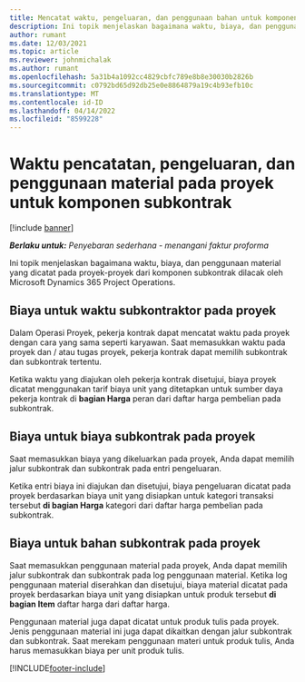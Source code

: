 ```yaml
---
title: Mencatat waktu, pengeluaran, dan penggunaan bahan untuk komponen subkontrak
description: Ini topik menjelaskan bagaimana waktu, biaya, dan penggunaan material yang dicatat pada proyek-proyek dari komponen subkontrak dilacak oleh Microsoft Dynamics 365 Project Operations.
author: rumant
ms.date: 12/03/2021
ms.topic: article
ms.reviewer: johnmichalak
ms.author: rumant
ms.openlocfilehash: 5a31b4a1092cc4829cbfc789e8b8e30030b2826b
ms.sourcegitcommit: c0792bd65d92db25e0e8864879a19c4b93efb10c
ms.translationtype: MT
ms.contentlocale: id-ID
ms.lasthandoff: 04/14/2022
ms.locfileid: "8599228"
---
```

# <a name="recording-time-expenses-and-material-usage-on-projects-for-subcontracted-components"></a>Waktu pencatatan, pengeluaran, dan penggunaan material pada proyek untuk komponen subkontrak

[!include [banner](../../includes/dataverse-preview.md)]

_**Berlaku untuk:** Penyebaran sederhana - menangani faktur proforma_

Ini topik menjelaskan bagaimana waktu, biaya, dan penggunaan material yang dicatat pada proyek-proyek dari komponen subkontrak dilacak oleh Microsoft Dynamics 365 Project Operations.

## <a name="costing-for-subcontractor-time-on-projects"></a>Biaya untuk waktu subkontraktor pada proyek
Dalam Operasi Proyek, pekerja kontrak dapat mencatat waktu pada proyek dengan cara yang sama seperti karyawan. Saat memasukkan waktu pada proyek dan / atau tugas proyek, pekerja kontrak dapat memilih subkontrak dan subkontrak tertentu.

Ketika waktu yang diajukan oleh pekerja kontrak disetujui, biaya proyek dicatat menggunakan tarif biaya unit yang ditetapkan untuk sumber daya pekerja kontrak di **bagian Harga** peran dari daftar harga pembelian pada subkontrak.

## <a name="costing-for-subcontracted-expenses-on-projects"></a>Biaya untuk biaya subkontrak pada proyek
Saat memasukkan biaya yang dikeluarkan pada proyek, Anda dapat memilih jalur subkontrak dan subkontrak pada entri pengeluaran. 

Ketika entri biaya ini diajukan dan disetujui, biaya pengeluaran dicatat pada proyek berdasarkan biaya unit yang disiapkan untuk kategori transaksi tersebut **di bagian Harga** kategori dari daftar harga pembelian pada subkontrak.

## <a name="costing-for-subcontracted-materials-on-projects"></a>Biaya untuk bahan subkontrak pada proyek
Saat memasukkan penggunaan material pada proyek, Anda dapat memilih jalur subkontrak dan subkontrak pada log penggunaan material. Ketika log penggunaan material diserahkan dan disetujui, biaya material dicatat pada proyek berdasarkan biaya unit yang disiapkan untuk produk tersebut **di bagian Item** daftar harga dari daftar harga.

Penggunaan material juga dapat dicatat untuk produk tulis pada proyek. Jenis penggunaan material ini juga dapat dikaitkan dengan jalur subkontrak dan subkontrak. Saat merekam penggunaan materi untuk produk tulis, Anda harus memasukkan biaya per unit produk tulis. 


[!INCLUDE[footer-include](../../includes/footer-banner.md)]
